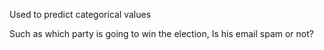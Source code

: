 Used to predict categorical values

Such as which party is going to win the election, Is his email spam or not?
